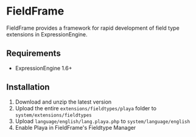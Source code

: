 
FieldFrame
======================================================================

FieldFrame provides a framework for rapid development of field type
extensions in ExpressionEngine.


Requirements
----------------------------------------------------------------------
- ExpressionEngine 1.6+

Installation
----------------------------------------------------------------------

1. Download and unzip the latest version
2. Upload the entire `extensions/fieldtypes/playa` folder to
   `system/extensions/fieldtypes`
3. Upload `language/english/lang.playa.php` to
   `system/language/english`
4. Enable Playa in FieldFrame's Fieldtype Manager